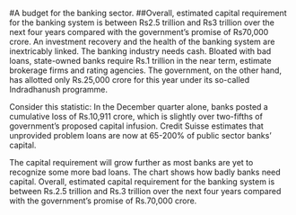 #A budget for the banking sector.
##Overall, estimated capital requirement for the banking system is between Rs2.5 trillion and Rs3 trillion over the next four years compared with the government’s promise of Rs70,000 crore.
An investment recovery and the health of the banking system are inextricably linked. The banking industry needs cash. Bloated with bad loans, state-owned banks require Rs.1 trillion in the near term, estimate brokerage firms and rating agencies. The government, on the other hand, has allotted only Rs.25,000 crore for this year under its so-called Indradhanush programme.

Consider this statistic: In the December quarter alone, banks posted a cumulative loss of Rs.10,911 crore, which is slightly over two-fifths of government’s proposed capital infusion. Credit Suisse estimates that unprovided problem loans are now at 65-200% of public sector banks’ capital.

The capital requirement will grow further as most banks are yet to recognize some more bad loans. The chart shows how badly banks need capital. Overall, estimated capital requirement for the banking system is between Rs.2.5 trillion and Rs.3 trillion over the next four years compared with the government’s promise of Rs.70,000 crore. 
